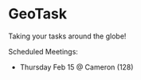 # GeoTask
Taking your tasks around the globe!


Scheduled Meetings:
 - Thursday Feb 15 @ Cameron (128)
